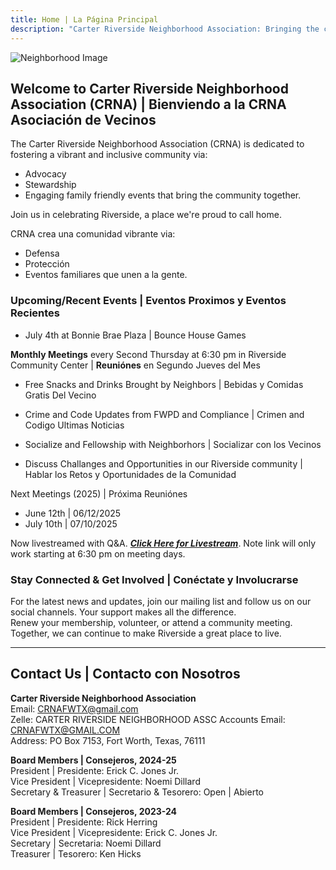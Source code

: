 ```yaml
---
title: Home | La Página Principal
description: "Carter Riverside Neighborhood Association: Bringing the community together since 1995."
---
```


![Neighborhood Image](/img/CRNAcover.jpg)

## Welcome to Carter Riverside Neighborhood Association (CRNA) | Bienviendo a la CRNA Asociación de Vecinos

The Carter Riverside Neighborhood Association (CRNA) is dedicated to fostering a vibrant and inclusive community via:
* Advocacy 
* Stewardship
* Engaging family friendly events that bring the community together.  

Join us in celebrating Riverside, a place we're proud to call home.  

CRNA crea una comunidad vibrante via:
* Defensa
* Protección
* Eventos familiares que unen a la gente.  

### Upcoming/Recent Events | Eventos Proximos y Eventos Recientes

* July 4th at Bonnie Brae Plaza | Bounce House Games 

**Monthly Meetings** every Second Thursday at 6:30 pm in Riverside Community Center | **Reuniónes** en Segundo Jueves del Mes  

* Free Snacks and Drinks Brought by Neighbors | Bebidas y Comidas Gratis Del Vecino

* Crime and Code Updates from FWPD and Compliance |  Crimen and Codigo Ultimas Noticias

* Socialize and Fellowship with Neighborhors | Socializar con los Vecinos

* Discuss Challanges and Opportunities in our Riverside community | Hablar los Retos y Oportunidades de la Comunidad 


Next Meetings (2025) | Próxima Reuniónes 
* June 12th  | 06/12/2025
* July 10th | 07/10/2025

Now livestreamed with Q&A. 
[**_Click Here for Livestream_**](https://www.youtube.com/channel/UCZkZ3uUh-VSFKnwE38EE3pw/live). Note link will only work starting at 6:30 pm on meeting days.

### Stay Connected & Get Involved | Conéctate y Involucrarse 

For the latest news and updates, join our mailing list and follow us on our social channels.
Your support makes all the difference.  
 Renew your membership, volunteer, or attend a community meeting.  
Together, we can continue to make Riverside a great place to live.

---

## Contact Us | Contacto con Nosotros

**Carter Riverside Neighborhood Association**  
Email: [CRNAFWTX@gmail.com](mailto:CRNAFWTX@gmail.com)  
Zelle: CARTER RIVERSIDE NEIGHBORHOOD ASSC Accounts Email: CRNAFWTX@GMAIL.COM  
Address: PO Box 7153, Fort Worth, Texas, 76111

**Board Members | Consejeros, 2024-25**  
President | Presidente: Erick C. Jones Jr.  
Vice President | Vicepresidente: Noemi Dillard  
Secretary & Treasurer | Secretario & Tesorero: Open | Abierto  

**Board Members | Consejeros, 2023-24**  
President | Presidente: Rick Herring  
Vice President | Vicepresidente: Erick C. Jones Jr.  
Secretary | Secretaria: Noemi Dillard  
Treasurer | Tesorero: Ken Hicks  
